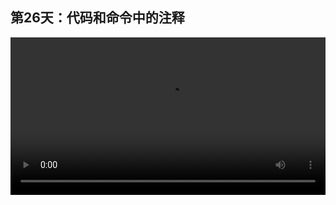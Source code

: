 ## 第26天：代码和命令中的注释
 
 
<video width="100%" controls controlslist="nodownload nofullscreen noremoteplayback" disablePictureInPicture>
  <source src="https://api.keepwork.com/storage/v0/siteFiles/12036/raw#1586910823609session26.webm" type="video/webm">
  <source src="https://api.keepwork.com/storage/v0/siteFiles/12037/raw#1586910834261session26_small.mp4" type="video/mp4" />
   
  你的浏览器不支持播放
</video>
<style>
video::-webkit-media-controls-fullscreen-button { display: none; } 
</style>

### 字幕

我们在阅读代码的过程中，
比如say hello这个例子，
经常会看到一些绿色的文字，
这些文字叫做**注释**。
注释并不会被计算机执行，
但是在编程中却非常重要，
它可以告诉未来的自己或者其他程序员这段代码是做什么的。
每一种语言写注释的方式不同。
在Paracraft中，我们使用的是NPL语言。
它的语法和Lua语言相似。
注释是`--`开始，像这样。
我们还可以在代码的后面加注释。
像这样，也是`--`。
注释并不需要写很多。
比如我们看下这段代码，
一般我们会在一段代码的最开始描述一下它是做什么的，
或者我们在定义一些变量的时候，
描述它是做什么的。
有时呢，我们描述某个函数是做什么的。
我们并不需要给每一行加注释。
优秀的程序员会让代码本身变得像注释一样容易理解，
而不是添加大量的注释。

### 动手练习
你还在写没有注释的代码么？快给你的代码添加一行注释。命令方块中也可以增加注释哦。